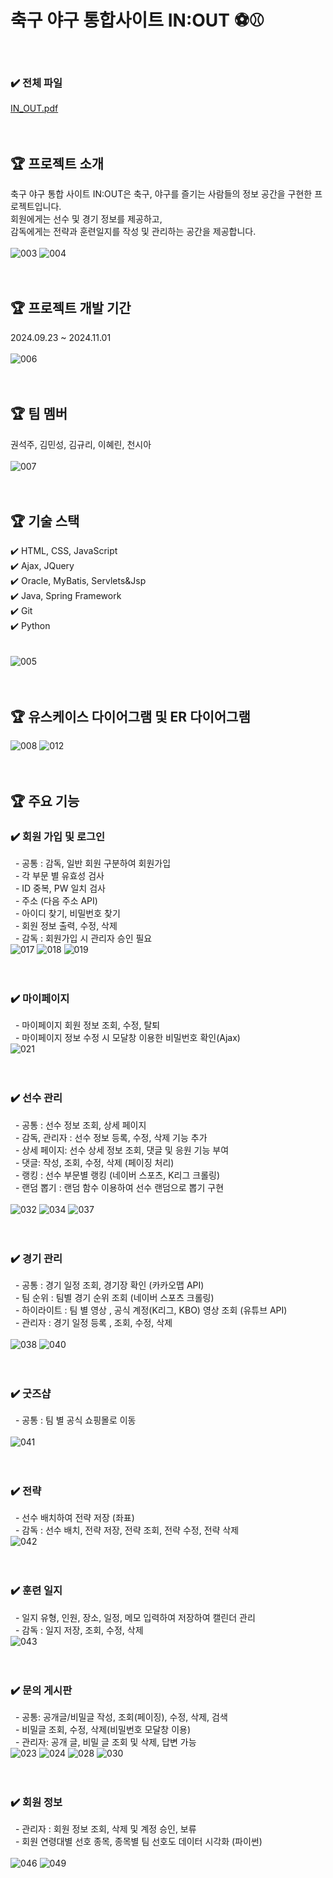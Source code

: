 # 축구 야구 통합사이트 IN:OUT ⚽⚾
<br>

### ✔️ 전체 파일<br>
[IN_OUT.pdf](https://github.com/user-attachments/files/17612967/IN_OUT.pdf)
<br><br><br>

## 🏆 프로젝트 소개 
축구 야구 통합 사이트 IN:OUT은 축구, 야구를 즐기는 사람들의 정보 공간을 구현한 프로젝트입니다.<br>
회원에게는 선수 및 경기 정보를 제공하고,<br>
감독에게는 전략과 훈련일지를 작성 및 관리하는 공간을 제공합니다.<br><br>
![003](https://github.com/user-attachments/assets/d1271ff4-347b-4d25-becf-98a6c687002d)
![004](https://github.com/user-attachments/assets/09833b82-0fcb-4a2d-b3c7-0f10e560d26b)
<br><br><br>

## 🏆 프로젝트 개발 기간
2024.09.23 ~ 2024.11.01
<br><br>
![006](https://github.com/user-attachments/assets/e1764464-3245-4aa5-ad04-ac7570fd4520)
<br><br><br>

## 🏆 팀 멤버
권석주, 김민성, 김규리, 이혜린, 천시아
<br><br>
![007](https://github.com/user-attachments/assets/3dd16488-53ca-475e-9482-4ed6215c040d)
<br><br><br>

## 🏆 기술 스택
✔️ HTML, CSS, JavaScript<br>
✔️ Ajax, JQuery<br>
✔️ Oracle, MyBatis, Servlets&Jsp<br>
✔️ Java, Spring Framework<br>
✔️ Git<br>
✔️ Python<br><br>  
![005](https://github.com/user-attachments/assets/48684a40-2035-4d58-83d4-eca42310f727)
<br><br><br>

## 🏆 유스케이스 다이어그램 및 ER 다이어그램
![008](https://github.com/user-attachments/assets/5a2707d7-99bf-44f8-a14c-d540030f82d6)
![012](https://github.com/user-attachments/assets/42b711f2-1e33-4878-bda8-19058cb815b9)
<br><br><br>

## 🏆 주요 기능
### ✔️ 회원 가입 및 로그인<br>
&nbsp; - 공통 : 감독, 일반 회원 구분하여 회원가입<br>
&nbsp; - 각 부문 별 유효성 검사<br>
&nbsp; - ID 중복, PW 일치 검사<br>
&nbsp; - 주소 (다음 주소 API)<br>
&nbsp; - 아이디 찾기, 비밀번호 찾기<br>
&nbsp; - 회원 정보 출력, 수정, 삭제<br>
&nbsp; - 감독 : 회원가입 시 관리자 승인 필요<br>
![017](https://github.com/user-attachments/assets/2750e805-cab1-4994-8c1a-b4a5b9e4e1c7)
![018](https://github.com/user-attachments/assets/a5b1870a-9a01-45c3-ae25-c7554f2954d3)
![019](https://github.com/user-attachments/assets/0f615c68-b0a1-41c7-ae86-94c9b95d0d32)
<br><br><br>

### ✔️ 마이페이지<br>
&nbsp; - 마이페이지 회원 정보 조회, 수정, 탈퇴<br>
&nbsp; - 마이페이지 정보 수정 시 모달창 이용한 비밀번호 확인(Ajax)<br>
![021](https://github.com/user-attachments/assets/f6f60499-8b42-4714-9dca-f43fceb23acb)
<br><br><br>

### ✔️ 선수 관리<br>
&nbsp; - 공통 : 선수 정보 조회, 상세 페이지<br>
&nbsp; - 감독, 관리자 : 선수 정보 등록, 수정, 삭제 기능 추가<br>
&nbsp; - 상세 페이지: 선수 상세 정보 조회, 댓글 및 응원 기능 부여<br>
&nbsp; - 댓글: 작성, 조회, 수정, 삭제 (페이징 처리)<br>
&nbsp; - 랭킹 : 선수 부문별 랭킹 (네이버 스포츠, K리그 크롤링)<br>
&nbsp; - 랜덤 뽑기 : 랜덤 함수 이용하여 선수 랜덤으로 뽑기 구현<br><br>
![032](https://github.com/user-attachments/assets/91641ca7-b7ea-46ed-9c8d-ebcb17b45eea)
![034](https://github.com/user-attachments/assets/5dd599ad-5153-43df-bc16-5a8acf5bce73)
![037](https://github.com/user-attachments/assets/645b33bf-0974-4bcb-8f35-511d907b5566)
<br><br><br>

### ✔️ 경기 관리<br> 
&nbsp; - 공통 : 경기 일정 조회, 경기장 확인 (카카오맵 API) <br>
&nbsp; - 팀 순위 : 팀별 경기 순위 조회 (네이버 스포츠 크롤링)<br>
&nbsp; - 하이라이트 : 팀 별 영상 , 공식 계정(K리그, KBO) 영상 조회 (유튜브 API)<br>
&nbsp; - 관리자 : 경기 일정 등록 , 조회, 수정, 삭제<br><br>
![038](https://github.com/user-attachments/assets/f76c24be-4549-4fc4-9653-3d2ad529e827)
![040](https://github.com/user-attachments/assets/35687f71-80d9-4503-84f0-f18fe3cdf41d)
<br><br><br>

### ✔️ 굿즈샵<br>
&nbsp; - 공통 : 팀 별 공식 쇼핑몰로 이동<br><br>
![041](https://github.com/user-attachments/assets/0cd1cfb8-6ea2-4b43-a53a-3407751e17c0)
<br><br><br>
 
### ✔️ 전략<br>
&nbsp; - 선수 배치하여 전략 저장 (좌표)<br>
&nbsp; - 감독 : 선수 배치, 전략 저장, 전략 조회, 전략 수정, 전략 삭제 <br>
![042](https://github.com/user-attachments/assets/1b20281c-f18d-441d-a359-f74818db9a5d)
<br><br><br>

### ✔️ 훈련 일지<br>
&nbsp; - 일지 유형, 인원, 장소, 일정, 메모 입력하여 저장하여 캘린더 관리 <br>
&nbsp; - 감독 : 일지 저장, 조회, 수정, 삭제 <br>
![043](https://github.com/user-attachments/assets/8aa58d82-a568-445b-82e4-fc692804484b)
<br><br><br>

### ✔️ 문의 게시판<br>
&nbsp; - 공통: 공개글/비밀글 작성, 조회(페이징), 수정, 삭제, 검색<br> 
&nbsp; - 비밀글 조회, 수정, 삭제(비밀번호 모달창 이용) <br>
&nbsp; - 관리자: 공개 글, 비밀 글 조회 및 삭제, 답변 가능<br>
![023](https://github.com/user-attachments/assets/a1bed746-0780-4d33-a603-6d509655cd5e)
![024](https://github.com/user-attachments/assets/c12848aa-592f-42ef-8c0f-5b40d3a5e7cc)
![028](https://github.com/user-attachments/assets/db3d8691-7259-4d87-b34a-e00fbae48d73)
![030](https://github.com/user-attachments/assets/480e1437-e654-47e7-a8e8-6f1973fc6463)
<br><br><br>

### ✔️ 회원 정보<br>
&nbsp; - 관리자 : 회원 정보 조회, 삭제 및 계정 승인, 보류 <br>
&nbsp; - 회원 연령대별 선호 종목, 종목별 팀 선호도 데이터 시각화 (파이썬)<br><br>
![046](https://github.com/user-attachments/assets/24331af7-162d-4957-8140-bbb5dd20c833)
![049](https://github.com/user-attachments/assets/8e36c915-3f0d-4fba-bf7e-a52faf670252)
<br><br><br>
